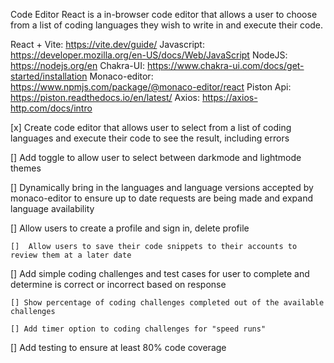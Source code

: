 <!-- About Code Editor React -->

Code Editor React is a in-browser code editor that allows a user to choose from a list of coding languages they wish to write in and execute their code.

<!-- Tech Stack -->

React + Vite: https://vite.dev/guide/
Javascript: https://developer.mozilla.org/en-US/docs/Web/JavaScript
NodeJS: https://nodejs.org/en
Chakra-UI: https://www.chakra-ui.com/docs/get-started/installation
Monaco-editor: https://www.npmjs.com/package/@monaco-editor/react
Piston Api: https://piston.readthedocs.io/en/latest/
Axios: https://axios-http.com/docs/intro

<!-- Project ToDo/ Future Project Expansion -->

[x] Create code editor that allows user to select from a list of coding languages and execute
their code to see the result, including errors

[] Add toggle to allow user to select between darkmode and lightmode themes

[] Dynamically bring in the languages and language versions accepted by monaco-editor to ensure
up to date requests are being made and expand language availability

[] Allow users to create a profile and sign in, delete profile

    []  Allow users to save their code snippets to their accounts to review them at a later date

[] Add simple coding challenges and test cases for user to complete and determine is correct or
incorrect based on response

    [] Show percentage of coding challenges completed out of the available challenges

    [] Add timer option to coding challenges for "speed runs"

[] Add testing to ensure at least 80% code coverage
